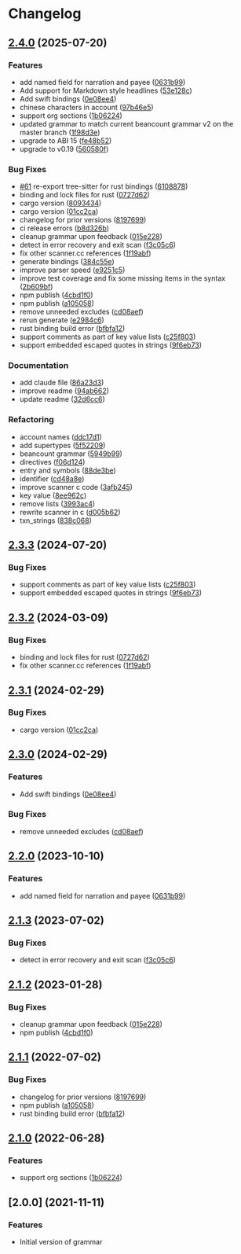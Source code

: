 # Changelog

## [2.4.0](https://github.com/polarmutex/tree-sitter-beancount/compare/tree-sitter-beancount-2.3.3...tree-sitter-beancount-2.4.0) (2025-07-20)


### Features

* add named field for narration and payee ([0631b99](https://github.com/polarmutex/tree-sitter-beancount/commit/0631b99d9096e10f4e289efe618e518debe918b4))
* Add support for Markdown style headlines ([53e128c](https://github.com/polarmutex/tree-sitter-beancount/commit/53e128cf73f47d88d70a1f50667d87c00e76fe60))
* Add swift bindings ([0e08ee4](https://github.com/polarmutex/tree-sitter-beancount/commit/0e08ee4212edef5088bb3dd93ab0ba01f94792b0))
* chinese characters in account ([97b46e5](https://github.com/polarmutex/tree-sitter-beancount/commit/97b46e5f37aa9030e9701c816e20760760ab4907))
* support org sections ([1b06224](https://github.com/polarmutex/tree-sitter-beancount/commit/1b06224c446f49586b0952de795e1562c6d76e3b))
* updated grammar to match current beancount grammar v2 on the master branch ([1f98d3e](https://github.com/polarmutex/tree-sitter-beancount/commit/1f98d3ea396e2035cfe53c0f435f2d20e373a3c8))
* upgrade to ABI 15 ([fe48b52](https://github.com/polarmutex/tree-sitter-beancount/commit/fe48b52805b3c6bebc3189c0e290ec4cb75dc5a7))
* upgrade to v0.19 ([560580f](https://github.com/polarmutex/tree-sitter-beancount/commit/560580f2c86f440e7b30a68b997114af506a148c))


### Bug Fixes

* [#61](https://github.com/polarmutex/tree-sitter-beancount/issues/61) re-export tree-sitter for rust bindings ([6108878](https://github.com/polarmutex/tree-sitter-beancount/commit/610887893f4ec5aeeb407b88e0eb10bd7453545c))
* binding and lock files for rust ([0727d62](https://github.com/polarmutex/tree-sitter-beancount/commit/0727d62af0dea0a78bbf132f53876888fc656c19))
* cargo version ([8093434](https://github.com/polarmutex/tree-sitter-beancount/commit/80934340cdd4b005ff15a24de9d99f36701a07e9))
* cargo version ([01cc2ca](https://github.com/polarmutex/tree-sitter-beancount/commit/01cc2ca9073b1dab75e6d7996f48331b0c3f9057))
* changelog for prior versions ([8197699](https://github.com/polarmutex/tree-sitter-beancount/commit/8197699421b9787a3940b097ced363b9a4ba2f13))
* ci release errors ([b8d326b](https://github.com/polarmutex/tree-sitter-beancount/commit/b8d326bbac306ebefaa05e76e09fc5a9963af2e1))
* cleanup grammar upon feedback ([015e228](https://github.com/polarmutex/tree-sitter-beancount/commit/015e228ca684bbba5ee3e457020cf9c5d1d20afc))
* detect in error recovery and exit scan ([f3c05c6](https://github.com/polarmutex/tree-sitter-beancount/commit/f3c05c68aa03631fb4b9f0f7592bfec48376e65a))
* fix other scanner.cc references ([1f19abf](https://github.com/polarmutex/tree-sitter-beancount/commit/1f19abf1e162e1828013cb5434c6cf30f4054e80))
* generate bindings ([384c55e](https://github.com/polarmutex/tree-sitter-beancount/commit/384c55ede2a1f13e83d8e18dbef8f11304c379c2))
* improve parser speed ([e9251c5](https://github.com/polarmutex/tree-sitter-beancount/commit/e9251c51cfc41659cccdb815b48e29a595069f58))
* improve test coverage and fix some missing items in the syntax ([2b609bf](https://github.com/polarmutex/tree-sitter-beancount/commit/2b609bf899c7e40c2ae2e32bd940e237a8efe6d6))
* npm publish ([4cbd1f0](https://github.com/polarmutex/tree-sitter-beancount/commit/4cbd1f09cd07c1f1fabf867c2cf354f9da53cc4c))
* npm publish ([a105058](https://github.com/polarmutex/tree-sitter-beancount/commit/a1050584340a2375b6b480ba9e9691aebb9d33d5))
* remove unneeded excludes ([cd08aef](https://github.com/polarmutex/tree-sitter-beancount/commit/cd08aefa20dc0f3d5984b08b5d468f75bf4fd096))
* rerun generate ([e2984c6](https://github.com/polarmutex/tree-sitter-beancount/commit/e2984c6d96a8532e74c8223976d10aa854d5a772))
* rust binding build error ([bfbfa12](https://github.com/polarmutex/tree-sitter-beancount/commit/bfbfa12da0e1c7e598768c0f46f90bbe179d4be5))
* support comments as part of key value lists ([c25f803](https://github.com/polarmutex/tree-sitter-beancount/commit/c25f8034c977681653a8acd541c8b4877a58f474))
* support embedded escaped quotes in strings ([9f6eb73](https://github.com/polarmutex/tree-sitter-beancount/commit/9f6eb73b2cc06325f6c31f9c58f84ba802a88fd0))


### Documentation

* add claude file ([86a23d3](https://github.com/polarmutex/tree-sitter-beancount/commit/86a23d3cfe9bf95351cbf0ad49833ec2144148e4))
* improve readme ([94ab662](https://github.com/polarmutex/tree-sitter-beancount/commit/94ab662b9a88f6b2d2f240395550802bb6e265d1))
* update readme ([32d6cc6](https://github.com/polarmutex/tree-sitter-beancount/commit/32d6cc65dbc35d74cf5023bb12755f66960b9b59))


### Refactoring

* account names ([ddc17d1](https://github.com/polarmutex/tree-sitter-beancount/commit/ddc17d1e4a098d0c070a1730e818fb0e9d8d4746))
* add supertypes ([5f52209](https://github.com/polarmutex/tree-sitter-beancount/commit/5f52209922b60441307e782bc68ca6b86b9e92d3))
* beancount grammar ([5949b99](https://github.com/polarmutex/tree-sitter-beancount/commit/5949b9999e86e420eca7534459240cb24b0357ef))
* directives ([f06d124](https://github.com/polarmutex/tree-sitter-beancount/commit/f06d124b0fb87b5b3197efe55e80703f648b855e))
* entry and symbols ([88de3be](https://github.com/polarmutex/tree-sitter-beancount/commit/88de3bed89a754ab49bbdf5259f3893e95bdf250))
* identifier ([cd48a8e](https://github.com/polarmutex/tree-sitter-beancount/commit/cd48a8e9d5df16443465e6986f3e6fd97b019fc1))
* improve scanner c code ([3afb245](https://github.com/polarmutex/tree-sitter-beancount/commit/3afb245fc36a62e710d983b42e95b521114b2590))
* key value ([8ee962c](https://github.com/polarmutex/tree-sitter-beancount/commit/8ee962c76db9b6b6f3b72989a492321f60d809cc))
* remove lists ([3993ac4](https://github.com/polarmutex/tree-sitter-beancount/commit/3993ac471c01ee125faa1c77870df785b46fba34))
* rewrite scanner in c ([d005b62](https://github.com/polarmutex/tree-sitter-beancount/commit/d005b62a0ae7cc30dd01b2e409d16386d47d649f))
* txn_strings ([838c068](https://github.com/polarmutex/tree-sitter-beancount/commit/838c0684181af2b044571ab487c67b59caca30ba))

## [2.3.3](https://github.com/polarmutex/tree-sitter-beancount/compare/v2.3.2...v2.3.3) (2024-07-20)


### Bug Fixes

* support comments as part of key value lists ([c25f803](https://github.com/polarmutex/tree-sitter-beancount/commit/c25f8034c977681653a8acd541c8b4877a58f474))
* support embedded escaped quotes in strings ([9f6eb73](https://github.com/polarmutex/tree-sitter-beancount/commit/9f6eb73b2cc06325f6c31f9c58f84ba802a88fd0))

## [2.3.2](https://github.com/polarmutex/tree-sitter-beancount/compare/v2.3.1...v2.3.2) (2024-03-09)


### Bug Fixes

* binding and lock files for rust ([0727d62](https://github.com/polarmutex/tree-sitter-beancount/commit/0727d62af0dea0a78bbf132f53876888fc656c19))
* fix other scanner.cc references ([1f19abf](https://github.com/polarmutex/tree-sitter-beancount/commit/1f19abf1e162e1828013cb5434c6cf30f4054e80))

## [2.3.1](https://github.com/polarmutex/tree-sitter-beancount/compare/v2.3.0...v2.3.1) (2024-02-29)


### Bug Fixes

* cargo version ([01cc2ca](https://github.com/polarmutex/tree-sitter-beancount/commit/01cc2ca9073b1dab75e6d7996f48331b0c3f9057))

## [2.3.0](https://github.com/polarmutex/tree-sitter-beancount/compare/v2.2.0...v2.3.0) (2024-02-29)


### Features

* Add swift bindings ([0e08ee4](https://github.com/polarmutex/tree-sitter-beancount/commit/0e08ee4212edef5088bb3dd93ab0ba01f94792b0))


### Bug Fixes

* remove unneeded excludes ([cd08aef](https://github.com/polarmutex/tree-sitter-beancount/commit/cd08aefa20dc0f3d5984b08b5d468f75bf4fd096))

## [2.2.0](https://github.com/polarmutex/tree-sitter-beancount/compare/v2.1.3...v2.2.0) (2023-10-10)


### Features

* add named field for narration and payee ([0631b99](https://github.com/polarmutex/tree-sitter-beancount/commit/0631b99d9096e10f4e289efe618e518debe918b4))

## [2.1.3](https://github.com/polarmutex/tree-sitter-beancount/compare/v2.1.2...v2.1.3) (2023-07-02)


### Bug Fixes

* detect in error recovery and exit scan ([f3c05c6](https://github.com/polarmutex/tree-sitter-beancount/commit/f3c05c68aa03631fb4b9f0f7592bfec48376e65a))

## [2.1.2](https://github.com/polarmutex/tree-sitter-beancount/compare/v2.1.1...v2.1.2) (2023-01-28)


### Bug Fixes

* cleanup grammar upon feedback ([015e228](https://github.com/polarmutex/tree-sitter-beancount/commit/015e228ca684bbba5ee3e457020cf9c5d1d20afc))
* npm publish ([4cbd1f0](https://github.com/polarmutex/tree-sitter-beancount/commit/4cbd1f09cd07c1f1fabf867c2cf354f9da53cc4c))

## [2.1.1](https://github.com/polarmutex/tree-sitter-beancount/compare/v2.1.0...v2.1.1) (2022-07-02)


### Bug Fixes

* changelog for prior versions ([8197699](https://github.com/polarmutex/tree-sitter-beancount/commit/8197699421b9787a3940b097ced363b9a4ba2f13))
* npm publish ([a105058](https://github.com/polarmutex/tree-sitter-beancount/commit/a1050584340a2375b6b480ba9e9691aebb9d33d5))
* rust binding build error ([bfbfa12](https://github.com/polarmutex/tree-sitter-beancount/commit/bfbfa12da0e1c7e598768c0f46f90bbe179d4be5))

## [2.1.0](https://github.com/polarmutex/tree-sitter-beancount/compare/v2.0.0...v2.1.0) (2022-06-28)


### Features

* support org sections ([1b06224](https://github.com/polarmutex/tree-sitter-beancount/commit/1b06224c446f49586b0952de795e1562c6d76e3b))

## [2.0.0] (2021-11-11)

### Features

* Initial version of grammar
